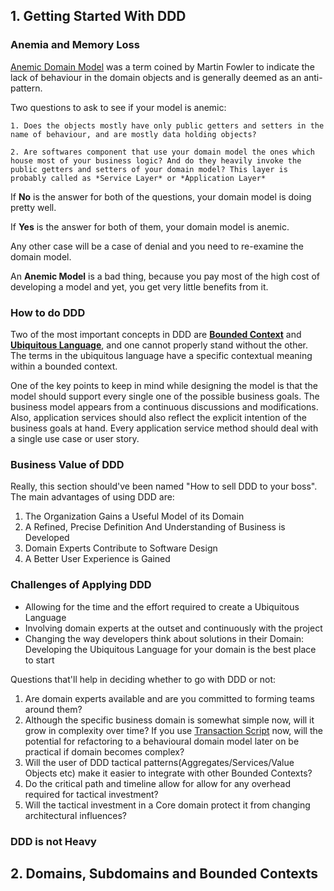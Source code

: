 ## 1. Getting Started With DDD

  ### Anemia and Memory Loss

  [Anemic Domain Model](https://www.martinfowler.com/bliki/AnemicDomainModel.html) was a term coined by Martin Fowler to indicate the lack of behaviour in the domain objects and is generally deemed as an anti-pattern.

  Two questions to ask to see if your model is anemic:

    1. Does the objects mostly have only public getters and setters in the name of behaviour, and are mostly data holding objects?

    2. Are softwares component that use your domain model the ones which house most of your business logic? And do they heavily invoke the public getters and setters of your domain model? This layer is probably called as *Service Layer* or *Application Layer*

  If **No** is the answer for both of the questions, your domain model is doing pretty well.

  If **Yes** is the answer for both of them, your domain model is anemic.

  Any other case will be a case of denial and you need to re-examine the domain model.

  An **Anemic Model** is a bad thing, because you pay most of the high cost of developing a model and yet, you get very little benefits from it.

  ### How to do DDD

  Two of the most important concepts in DDD are **[Bounded Context](https://martinfowler.com/bliki/BoundedContext.html)** and **[Ubiquitous Language](https://martinfowler.com/bliki/UbiquitousLanguage.html)**, and one cannot properly stand without the other.
  The terms in the ubiquitous language have a specific contextual meaning within a bounded context.

  One of the key points to keep in mind while designing the model is that the model should support every single one of the possible business goals. The business model appears from a continuous discussions and modifications. Also, application services should also reflect the explicit intention of the business goals at hand. Every application service method should deal with a single use case or user story.

  ### Business Value of DDD

  Really, this section should've been named "How to sell DDD to your boss". The main advantages of using DDD are:
  1. The Organization Gains a Useful Model of its Domain
  2. A Refined, Precise Definition And Understanding of Business is Developed
  3. Domain Experts Contribute to Software Design
  4. A Better User Experience is Gained


### Challenges of Applying DDD

  * Allowing for the time and the effort required to create a Ubiquitous Language
  * Involving domain experts at the outset and continuously with the project
  * Changing the way developers think about solutions in their Domain: Developing the Ubiquitous Language for your domain is the best place to start

  Questions that'll help in deciding whether to go with DDD or not:
  1. Are domain experts available and are you committed to forming teams around them?
  2. Although the specific business domain is somewhat simple now, will it grow in complexity over time? If you use [Transaction Script](https://martinfowler.com/eaaCatalog/transactionScript.html) now, will the potential for refactoring to a behavioural domain model later on be practical if domain becomes complex?
  3. Will the user of DDD tactical patterns(Aggregates/Services/Value Objects etc) make it easier to integrate with other Bounded Contexts?
  4. Do the critical path and timeline allow for allow for any overhead required for tactical investment?
  5. Will the tactical investment in a Core domain protect it from changing architectural influences?

### DDD is not Heavy




## 2. Domains, Subdomains and Bounded Contexts
